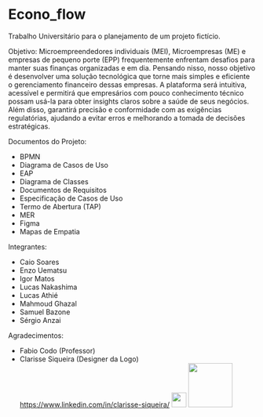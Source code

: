 # Econo_flow
Trabalho Universitário para o planejamento de um projeto fictício. 

Objetivo:
Microempreendedores individuais (MEI), Microempresas (ME) e empresas de
pequeno porte (EPP) frequentemente enfrentam desafios para manter suas
finanças organizadas e em dia. Pensando nisso, nosso objetivo é desenvolver uma
solução tecnológica que torne mais simples e eficiente o gerenciamento financeiro
dessas empresas. A plataforma será intuitiva, acessível e permitirá que empresários
com pouco conhecimento técnico possam usá-la para obter insights claros sobre a
saúde de seus negócios. Além disso, garantirá precisão e conformidade com as
exigências regulatórias, ajudando a evitar erros e melhorando a tomada de decisões
estratégicas.

Documentos do Projeto:
- BPMN
- Diagrama de Casos de Uso
- EAP
- Diagrama de Classes
- Documentos de Requisitos
- Especificação de Casos de Uso
- Termo de Abertura (TAP)
- MER
- Figma
- Mapas de Empatia

Integrantes:
- Caio Soares
- Enzo Uematsu
- Igor Matos
- Lucas Nakashima
- Lucas Athié
- Mahmoud Ghazal
- Samuel Bazone
- Sérgio Anzai

Agradecimentos:
- Fabio Codo (Professor)
- Clarisse Siqueira (Designer da Logo)
  https://www.linkedin.com/in/clarisse-siqueira/
  <img width="30px" src="https://img.notionusercontent.com/s3/prod-files-secure%2Faa896496-5195-4504-a425-a04ce553f654%2F43c54a9e-588a-4968-b70e-1b6ee35f0189%2FLogo_Simples.svg/size/?exp=1749404479&sig=Zf7hdLmFmX4iYow8t7UMl-wnEDTiRFhfsO436Cr8GGo&id=3330f266-dd8b-4713-8e5e-5fa3a0b730e0&table=block" />
  <img width="90px" src="https://img.notionusercontent.com/s3/prod-files-secure%2Faa896496-5195-4504-a425-a04ce553f654%2Fbc4e9ba4-6e57-4880-b0f0-225d96102b83%2FGroup_1_(1).png/size/w=1830?exp=1749404480&sig=WZOTeWmIZgA3yEoUKUdFasAAXMo5PITmXyTvMOdF9JY&id=3330f266-dd8b-4713-8e5e-5fa3a0b730e0&table=block" />


